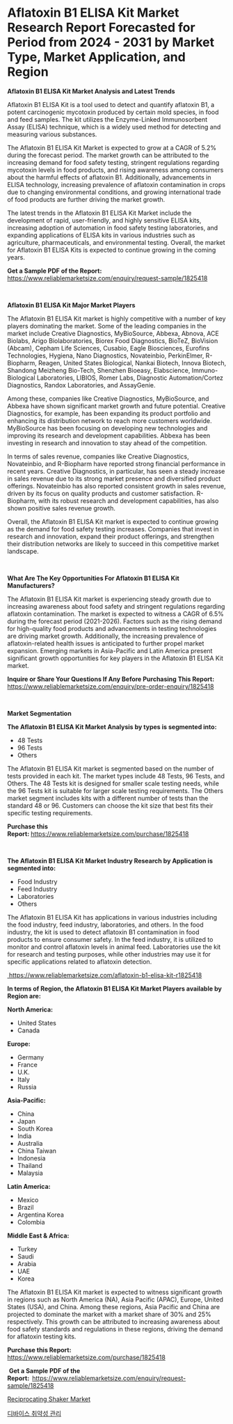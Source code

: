 <p><h1>Aflatoxin B1 ELISA Kit Market Research Report Forecasted for Period from 2024 -  2031 by Market Type, Market Application, and Region</h1></p><p><strong>Aflatoxin B1 ELISA Kit Market Analysis and Latest Trends</strong></p>
<p><p>Aflatoxin B1 ELISA Kit is a tool used to detect and quantify aflatoxin B1, a potent carcinogenic mycotoxin produced by certain mold species, in food and feed samples. The kit utilizes the Enzyme-Linked Immunosorbent Assay (ELISA) technique, which is a widely used method for detecting and measuring various substances.</p><p>The Aflatoxin B1 ELISA Kit Market is expected to grow at a CAGR of 5.2% during the forecast period. The market growth can be attributed to the increasing demand for food safety testing, stringent regulations regarding mycotoxin levels in food products, and rising awareness among consumers about the harmful effects of aflatoxin B1. Additionally, advancements in ELISA technology, increasing prevalence of aflatoxin contamination in crops due to changing environmental conditions, and growing international trade of food products are further driving the market growth.</p><p>The latest trends in the Aflatoxin B1 ELISA Kit Market include the development of rapid, user-friendly, and highly sensitive ELISA kits, increasing adoption of automation in food safety testing laboratories, and expanding applications of ELISA kits in various industries such as agriculture, pharmaceuticals, and environmental testing. Overall, the market for Aflatoxin B1 ELISA Kits is expected to continue growing in the coming years.</p></p>
<p><strong>Get a Sample PDF of the Report:&nbsp;</strong> <a href="https://www.reliablemarketsize.com/enquiry/request-sample/1825418">https://www.reliablemarketsize.com/enquiry/request-sample/1825418</a></p>
<p>&nbsp;</p>
<p><strong>Aflatoxin B1 ELISA Kit Major Market Players</strong></p>
<p><p>The Aflatoxin B1 ELISA Kit market is highly competitive with a number of key players dominating the market. Some of the leading companies in the market include Creative Diagnostics, MyBioSource, Abbexa, Abnova, ACE Biolabs, Arigo Biolaboratories, Biorex Food Diagnostics, BioTeZ, BioVision (Abcam), Cepham Life Sciences, Cusabio, Eagle Biosciences, Eurofins Technologies, Hygiena, Nano Diagnostics, Novateinbio, PerkinElmer, R-Biopharm, Reagen, United States Biological, Nankai Biotech, Innova Biotech, Shandong Meizheng Bio-Tech, Shenzhen Bioeasy, Elabscience, Immuno-Biological Laboratories, LIBIOS, Romer Labs, Diagnostic Automation/Cortez Diagnostics, Randox Laboratories, and AssayGenie.</p><p>Among these, companies like Creative Diagnostics, MyBioSource, and Abbexa have shown significant market growth and future potential. Creative Diagnostics, for example, has been expanding its product portfolio and enhancing its distribution network to reach more customers worldwide. MyBioSource has been focusing on developing new technologies and improving its research and development capabilities. Abbexa has been investing in research and innovation to stay ahead of the competition.</p><p>In terms of sales revenue, companies like Creative Diagnostics, Novateinbio, and R-Biopharm have reported strong financial performance in recent years. Creative Diagnostics, in particular, has seen a steady increase in sales revenue due to its strong market presence and diversified product offerings. Novateinbio has also reported consistent growth in sales revenue, driven by its focus on quality products and customer satisfaction. R-Biopharm, with its robust research and development capabilities, has also shown positive sales revenue growth.</p><p>Overall, the Aflatoxin B1 ELISA Kit market is expected to continue growing as the demand for food safety testing increases. Companies that invest in research and innovation, expand their product offerings, and strengthen their distribution networks are likely to succeed in this competitive market landscape.</p></p>
<p>&nbsp;</p>
<p><strong>What Are The Key Opportunities For Aflatoxin B1 ELISA Kit Manufacturers?</strong></p>
<p><p>The Aflatoxin B1 ELISA Kit market is experiencing steady growth due to increasing awareness about food safety and stringent regulations regarding aflatoxin contamination. The market is expected to witness a CAGR of 6.5% during the forecast period (2021-2026). Factors such as the rising demand for high-quality food products and advancements in testing technologies are driving market growth. Additionally, the increasing prevalence of aflatoxin-related health issues is anticipated to further propel market expansion. Emerging markets in Asia-Pacific and Latin America present significant growth opportunities for key players in the Aflatoxin B1 ELISA Kit market.</p></p>
<p><strong>Inquire or Share Your Questions If Any Before Purchasing This Report:</strong> <a href="https://www.reliablemarketsize.com/enquiry/pre-order-enquiry/1825418">https://www.reliablemarketsize.com/enquiry/pre-order-enquiry/1825418</a></p>
<p>&nbsp;</p>
<p><strong>Market Segmentation</strong></p>
<p><strong>The Aflatoxin B1 ELISA Kit Market Analysis by types is segmented into:</strong></p>
<p><ul><li>48 Tests</li><li>96 Tests</li><li>Others</li></ul></p>
<p><p>The Aflatoxin B1 ELISA Kit market is segmented based on the number of tests provided in each kit. The market types include 48 Tests, 96 Tests, and Others. The 48 Tests kit is designed for smaller scale testing needs, while the 96 Tests kit is suitable for larger scale testing requirements. The Others market segment includes kits with a different number of tests than the standard 48 or 96. Customers can choose the kit size that best fits their specific testing requirements.</p></p>
<p><strong>Purchase this Report:&nbsp;</strong><a href="https://www.reliablemarketsize.com/purchase/1825418">https://www.reliablemarketsize.com/purchase/1825418</a></p>
<p>&nbsp;</p>
<p><strong>The Aflatoxin B1 ELISA Kit Market Industry Research by Application is segmented into:</strong></p>
<p><ul><li>Food Industry</li><li>Feed Industry</li><li>Laboratories</li><li>Others</li></ul></p>
<p><p>The Aflatoxin B1 ELISA Kit has applications in various industries including the food industry, feed industry, laboratories, and others. In the food industry, the kit is used to detect aflatoxin B1 contamination in food products to ensure consumer safety. In the feed industry, it is utilized to monitor and control aflatoxin levels in animal feed. Laboratories use the kit for research and testing purposes, while other industries may use it for specific applications related to aflatoxin detection.</p></p>
<p><a href="https://www.reliablemarketsize.com/aflatoxin-b1-elisa-kit-r1825418">&nbsp;https://www.reliablemarketsize.com/aflatoxin-b1-elisa-kit-r1825418</a></p>
<p><strong>In terms of Region, the Aflatoxin B1 ELISA Kit Market Players available by Region are:</strong></p>
<p>
    <p> <strong> North America: </strong>
        <ul>
            <li>United States</li>
            <li>Canada</li>
        </ul>
        </p> 
    <p> <strong> Europe: </strong>
        <ul>
            <li>Germany</li>
            <li>France</li>
            <li>U.K.</li>
            <li>Italy</li>
            <li>Russia</li>
        </ul>
        </p> 
    <p> <strong> Asia-Pacific: </strong>
        <ul>
            <li>China</li>
            <li>Japan</li>
            <li>South Korea</li>
            <li>India</li>
            <li>Australia</li>
            <li>China Taiwan</li>
            <li>Indonesia</li>
            <li>Thailand</li>
            <li>Malaysia</li>
        </ul>
        </p> 
    <p> <strong> Latin America: </strong>
        <ul>
            <li>Mexico</li>
            <li>Brazil</li>
            <li>Argentina Korea</li>
            <li>Colombia</li>
        </ul>
        </p> 
    <p> <strong> Middle East & Africa: </strong>
        <ul>
            <li>Turkey</li>
            <li>Saudi</li>
            <li>Arabia</li>
            <li>UAE</li>
            <li>Korea</li>
        </ul>
    </p>
    </p>
<p><p>The Aflatoxin B1 ELISA Kit market is expected to witness significant growth in regions such as North America (NA), Asia Pacific (APAC), Europe, United States (USA), and China. Among these regions, Asia Pacific and China are projected to dominate the market with a market share of 30% and 25% respectively. This growth can be attributed to increasing awareness about food safety standards and regulations in these regions, driving the demand for aflatoxin testing kits.</p></p>
<p><strong>Purchase this Report: </strong><a href="https://www.reliablemarketsize.com/purchase/1825418">https://www.reliablemarketsize.com/purchase/1825418</a></p>
<p>&nbsp;<strong>Get a Sample PDF of the Report:&nbsp;&nbsp;</strong><a href="https://www.reliablemarketsize.com/enquiry/request-sample/1825418">https://www.reliablemarketsize.com/enquiry/request-sample/1825418</a></p>
<p><strong></strong></p>
<p><p><a href="https://github.com/SheilaBruen2023/Market-Research-Report-List-2/blob/main/reciprocating-shaker-market.md">Reciprocating Shaker Market</a></p><p><a href="https://github.com/KellyLyncyh543964/Market-Research-Report-List-3/blob/main/653026375131.md">디바이스 취약성 관리</a></p></p>